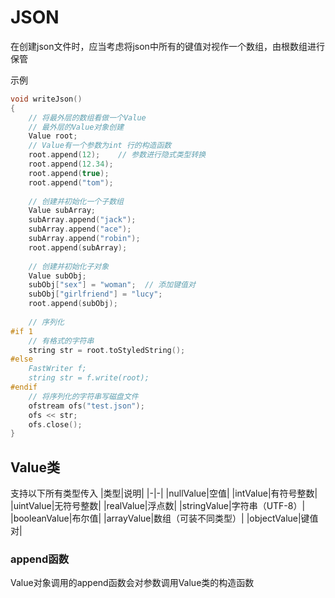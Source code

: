 # JSON
在创建json文件时，应当考虑将json中所有的键值对视作一个数组，由根数组进行保管

示例
```C++
void writeJson()
{
    // 将最外层的数组看做一个Value
    // 最外层的Value对象创建
    Value root;
    // Value有一个参数为int 行的构造函数
    root.append(12);	// 参数进行隐式类型转换
    root.append(12.34);
    root.append(true);
    root.append("tom");
    
    // 创建并初始化一个子数组
    Value subArray;
    subArray.append("jack");
    subArray.append("ace");
    subArray.append("robin");
    root.append(subArray);
    
    // 创建并初始化子对象
    Value subObj;
    subObj["sex"] = "woman";  // 添加键值对
    subObj["girlfriend"] = "lucy";
    root.append(subObj);
    
    // 序列化
#if 1
    // 有格式的字符串
    string str = root.toStyledString();
#else
    FastWriter f;
    string str = f.write(root);
#endif
    // 将序列化的字符串写磁盘文件
    ofstream ofs("test.json");
    ofs << str;
    ofs.close();
}

```
## Value类
支持以下所有类型传入
|类型|说明|
|-|-|
|nullValue|空值|
|intValue|有符号整数|
|uintValue|无符号整数|
|realValue|浮点数|
|stringValue|字符串（UTF-8）|
|booleanValue|布尔值|
|arrayValue|数组（可装不同类型）|
|objectValue|键值对|
###  append函数
Value对象调用的append函数会对参数调用Value类的构造函数
